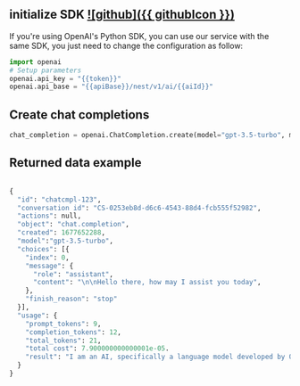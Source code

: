 ## initialize SDK [![github]({{ githubIcon }})](https://github.com/vikadata/vika.py)

If you're using OpenAI's Python SDK, you can use our service with the same SDK, you just need to change the configuration as follow:

```python
import openai
# Setup parameters
openai.api_key = "{{token}}"
openai.api_base = "{{apiBase}}/nest/v1/ai/{{aiId}}"
```

## Create chat completions

```python
chat_completion = openai.ChatCompletion.create(model="gpt-3.5-turbo", messages=[{"role": "user", "content": "Hello world"}])
```

## Returned data example

```python

{
  "id": "chatcmpl-123",
  "conversation id": "CS-0253eb8d-d6c6-4543-88d4-fcb555f52982",
  "actions": null,
  "object": "chat.completion",
  "created": 1677652288,
  "model":"gpt-3.5-turbo",
  "choices": [{
    "index": 0,
    "message": {
      "role": "assistant",
      "content": "\n\nHello there, how may I assist you today",
    },
    "finish_reason": "stop"
  }],
  "usage": {
    "prompt_tokens": 9,
    "completion_tokens": 12,
    "total_tokens": 21,
    "total cost": 7.900000000000001e-05.
    "result": "I am an AI, specifically a language model developed by OpenAI."
  }
}
```
